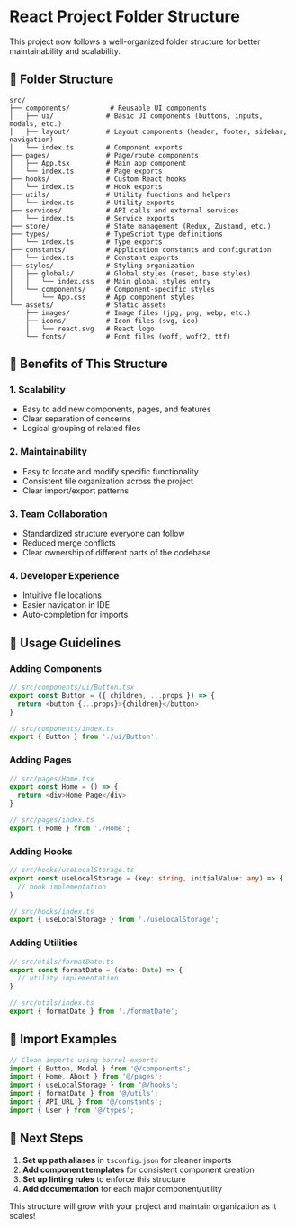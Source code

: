 # React Project Folder Structure

This project now follows a well-organized folder structure for better maintainability and scalability.

## 📁 Folder Structure

```
src/
├── components/          # Reusable UI components
│   ├── ui/             # Basic UI components (buttons, inputs, modals, etc.)
│   ├── layout/         # Layout components (header, footer, sidebar, navigation)
│   └── index.ts        # Component exports
├── pages/              # Page/route components
│   ├── App.tsx         # Main app component
│   └── index.ts        # Page exports
├── hooks/              # Custom React hooks
│   └── index.ts        # Hook exports
├── utils/              # Utility functions and helpers
│   └── index.ts        # Utility exports
├── services/           # API calls and external services
│   └── index.ts        # Service exports
├── store/              # State management (Redux, Zustand, etc.)
├── types/              # TypeScript type definitions
│   └── index.ts        # Type exports
├── constants/          # Application constants and configuration
│   └── index.ts        # Constant exports
├── styles/             # Styling organization
│   ├── globals/        # Global styles (reset, base styles)
│   │   └── index.css   # Main global styles entry
│   └── components/     # Component-specific styles
│       └── App.css     # App component styles
└── assets/             # Static assets
    ├── images/         # Image files (jpg, png, webp, etc.)
    ├── icons/          # Icon files (svg, ico)
    │   └── react.svg   # React logo
    └── fonts/          # Font files (woff, woff2, ttf)
```

## 🎯 Benefits of This Structure

### 1. **Scalability**
- Easy to add new components, pages, and features
- Clear separation of concerns
- Logical grouping of related files

### 2. **Maintainability**
- Easy to locate and modify specific functionality
- Consistent file organization across the project
- Clear import/export patterns

### 3. **Team Collaboration**
- Standardized structure everyone can follow
- Reduced merge conflicts
- Clear ownership of different parts of the codebase

### 4. **Developer Experience**
- Intuitive file locations
- Easier navigation in IDE
- Auto-completion for imports

## 📝 Usage Guidelines

### Adding Components
```typescript
// src/components/ui/Button.tsx
export const Button = ({ children, ...props }) => {
  return <button {...props}>{children}</button>
}

// src/components/index.ts
export { Button } from './ui/Button';
```

### Adding Pages
```typescript
// src/pages/Home.tsx
export const Home = () => {
  return <div>Home Page</div>
}

// src/pages/index.ts
export { Home } from './Home';
```

### Adding Hooks
```typescript
// src/hooks/useLocalStorage.ts
export const useLocalStorage = (key: string, initialValue: any) => {
  // hook implementation
}

// src/hooks/index.ts
export { useLocalStorage } from './useLocalStorage';
```

### Adding Utilities
```typescript
// src/utils/formatDate.ts
export const formatDate = (date: Date) => {
  // utility implementation
}

// src/utils/index.ts
export { formatDate } from './formatDate';
```

## 🔧 Import Examples

```typescript
// Clean imports using barrel exports
import { Button, Modal } from '@/components';
import { Home, About } from '@/pages';
import { useLocalStorage } from '@/hooks';
import { formatDate } from '@/utils';
import { API_URL } from '@/constants';
import { User } from '@/types';
```

## 🚀 Next Steps

1. **Set up path aliases** in `tsconfig.json` for cleaner imports
2. **Add component templates** for consistent component creation
3. **Set up linting rules** to enforce this structure
4. **Add documentation** for each major component/utility

This structure will grow with your project and maintain organization as it scales!
